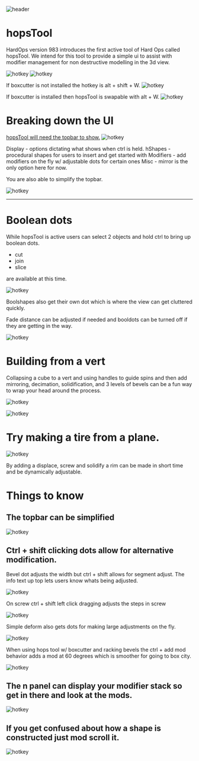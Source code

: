 ![header](img/banner.gif)

# hopsTool

HardOps version 983 introduces the first active tool of Hard Ops called hopsTool. We intend for this tool to provide a simple ui to assist with modifier management for non destructive modelling in the 3d view.

![hotkey](img/hopstool/h1_1.gif)
![hotkey](img/hopstool/h7.gif)

If boxcutter is not installed the hotkey is alt + shift + W.
![hotkey](img/hopstool/h1.gif)

If boxcutter is installed then hopsTool is swapable with alt + W.
![hotkey](img/hopstool/h2.gif)

# Breaking down the UI

[hopsTool will need the topbar to show.](https://twitter.com/mxeon1001/status/1123820309168177154)
![hotkey](img/hopstool/h3.gif)

Display - options dictating what shows when ctrl is held.
hShapes - procedural shapes for users to insert and get started with
Modifiers - add modifiers on the fly w/ adjustable dots for certain ones
Misc - mirror is the only option here for now.

You are also able to simplify the topbar.

![hotkey](img/hopstool/h17.gif)

---

# Boolean dots

While hopsTool is active users can select 2 objects and hold ctrl to bring up boolean dots.
- cut
- join
- slice

are available at this time.

![hotkey](img/hopstool/h8.gif)

Boolshapes also get their own dot which is where the view can get cluttered quickly.

Fade distance can be adjusted if needed and booldots can be turned off if they are getting in the way.

![hotkey](img/hopstool/h9.gif)

# Building from a vert

Collapsing a cube to a vert and using handles to guide spins and then add mirroring, decimation, solidification, and 3 levels of bevels can be a fun way to wrap your head around the process.

![hotkey](img/hopstool/h4.gif)

![hotkey](img/hopstool/h16.gif)

# Try making a tire from a plane.

![hotkey](img/hopstool/h5.gif)

By adding a displace, screw and solidify a rim can be made in short time and be dynamically adjustable.

# Things to know

## The topbar can be simplified
![hotkey](img/hopstool/h5.gif)

## Ctrl + shift clicking dots allow for alternative modification.

Bevel dot adjusts the width but ctrl + shift allows for segment adjust.
The info text up top lets users know whats being adjusted.

![hotkey](img/hopstool/h10.gif)

On screw ctrl + shift left click dragging adjusts the steps in screw

![hotkey](img/hopstool/h11.gif)

Simple deform also gets dots for making large adjustments on the fly.

![hotkey](img/hopstool/h12.gif)

When using hops tool w/ boxcutter and racking bevels the ctrl + add mod behavior adds a mod at 60 degrees which is smoother for going to box city.

![hotkey](img/hopstool/h13.gif)

## The n panel can display your modifier stack so get in there and look at the mods.

![hotkey](img/hopstool/h14.gif)

## If you get confused about how a shape is constructed just mod scroll it.

![hotkey](img/hopstool/h14.gif)
